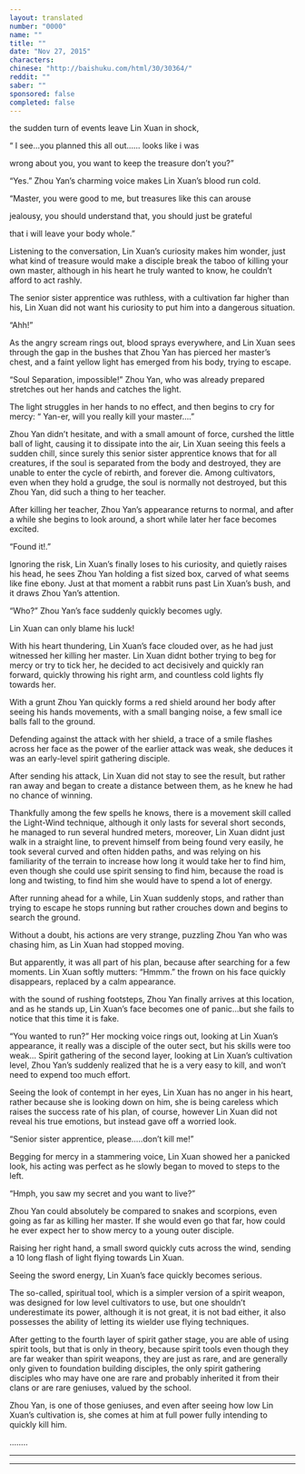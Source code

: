 ```yaml
---
layout: translated
number: "0000"
name: ""
title: ""
date: "Nov 27, 2015"
characters:
chinese: "http://baishuku.com/html/30/30364/"
reddit: ""
saber: ""
sponsored: false
completed: false
---
```


the sudden turn of events leave Lin Xuan in shock,

“ I see…you planned this all out…… looks like i was

wrong about you, you want to keep the treasure don’t you?”

“Yes.” Zhou Yan’s charming voice makes Lin Xuan’s blood run cold.

“Master, you were good to me, but treasures like this can arouse

jealousy, you should understand that, you should just be grateful

that i will leave your body whole.”

Listening to the conversation, Lin Xuan’s curiosity makes him wonder, just what kind of treasure would make a disciple break the taboo of killing your own master, although in his heart he truly wanted to know, he couldn’t afford to act rashly.

The senior sister apprentice was ruthless, with a cultivation far higher than his, Lin Xuan did not want his curiosity to put him into a dangerous situation.

“Ahh!”

As the angry scream rings out, blood sprays everywhere, and Lin Xuan sees through the gap in the bushes that Zhou Yan has pierced her master’s chest, and a faint yellow light has emerged from his body, trying to escape.

“Soul Separation, impossible!” Zhou Yan, who was already prepared stretches out her hands and catches the light.

The light struggles in her hands to no effect, and then begins to cry for mercy: “ Yan-er, will you really kill your master….”

Zhou Yan didn’t hesitate, and with a small amount of force, curshed the little ball of light, causing it to dissipate into the air, Lin Xuan seeing this feels a sudden chill, since surely this senior sister apprentice knows that for all creatures, if the soul is separated from the body and destroyed, they are unable to enter the cycle of rebirth, and forever die. Among cultivators, even when they hold a grudge, the soul is normally not destroyed, but this Zhou Yan, did such a thing to her teacher.

After killing her teacher, Zhou Yan’s appearance returns to normal, and after a while she begins to look around, a short while later her face becomes excited.

“Found it!.”

Ignoring the risk, Lin Xuan’s finally loses to his curiosity, and quietly raises his head, he sees Zhou Yan holding a fist sized box, carved of what seems like fine ebony. Just at that moment a rabbit runs past Lin Xuan’s bush, and it draws Zhou Yan’s attention.

“Who?” Zhou Yan’s face suddenly quickly becomes ugly.

Lin Xuan can only blame his luck!

With his heart thundering, Lin Xuan’s face clouded over, as he had just witnessed her killing her master. Lin Xuan didnt bother trying to beg for mercy or try to tick her, he decided to act decisively and quickly ran forward, quickly throwing his right arm, and countless cold lights fly towards her.

With a grunt Zhou Yan quickly forms a red shield around her body after seeing his hands movements, with a small banging noise, a few small ice balls fall to the ground.

Defending against the attack with her shield, a trace of a smile flashes across her face as the power of the earlier attack was weak, she deduces it was an early-level spirit gathering disciple.

After sending his attack, Lin Xuan did not stay to see the result, but rather ran away and began to create a distance between them, as he knew he had no chance of winning.

Thankfully among  the few spells he knows, there is a movement skill  called the Light-Wind technique, although it only lasts for several short seconds, he managed to run several hundred meters, moreover, Lin Xuan didnt just walk in a straight line, to prevent himself from being found very easily, he took several curved and often hidden paths, and was relying on his familiarity of the terrain to increase how long it would take her to find him, even though she could use spirit sensing to find him, because the road is long and twisting, to find him she would have to spend a lot of energy.

After running ahead for a while, Lin Xuan suddenly stops, and rather than trying to escape he stops running but rather crouches down and begins to search the ground.

Without a doubt, his actions are very strange, puzzling Zhou Yan who was chasing him, as Lin Xuan had stopped moving.

But apparently, it was all part of his plan, because after searching for a few moments. Lin Xuan softly mutters: “Hmmm.” the frown on his face quickly disappears, replaced by a calm appearance.

with the sound of rushing footsteps, Zhou Yan finally arrives at this location, and as he stands up, Lin Xuan’s face becomes one of panic…but she fails to notice that this time it is fake.

“You wanted to run?” Her mocking voice rings out, looking at Lin Xuan’s appearance, it really was a disciple of the outer sect, but his skills were too weak… Spirit gathering of the second layer, looking at Lin Xuan’s cultivation level, Zhou Yan’s suddenly realized that he is a very easy to kill, and won’t need to expend too much effort.

Seeing the look of contempt in her eyes, Lin Xuan has no anger in his heart, rather because she is looking down on him, she is being careless which raises the success rate of his plan, of course, however Lin Xuan did not reveal his true emotions, but instead gave off a worried look.

“Senior sister apprentice, please…..don’t kill me!”

Begging for mercy in a stammering voice, Lin Xuan showed her a panicked look, his acting was perfect as he slowly began to moved to steps to the left.

“Hmph, you saw my secret and you want to live?”

Zhou Yan could absolutely be compared to snakes and scorpions, even going as far as killing her master. If she would even go that far, how could he ever expect her to show mercy to a young outer disciple.

Raising her right hand, a small sword quickly cuts across the wind, sending a 10 long flash of light flying towards Lin Xuan.

Seeing the sword energy, Lin Xuan’s face quickly becomes serious.

The so-called, spiritual tool, which is a simpler version of a spirit weapon, was designed for low level cultivators to use, but one shouldn’t underestimate its power, although it is not great, it is not bad either, it also possesses the ability of letting its wielder use flying techniques.

After getting to the fourth layer of spirit gather stage, you are able of using spirit tools, but that is only in theory, because spirit tools even though they are far weaker than spirit weapons, they are just as rare, and are generally only given to foundation building disciples, the only spirit gathering disciples who may have one are rare and probably inherited it from their clans or are rare geniuses, valued by the school.

Zhou Yan, is one of those geniuses, and even after seeing how low Lin Xuan’s cultivation is, she comes at him at full power fully intending to quickly kill him.



……..

- - -
- - -

[^1]:
